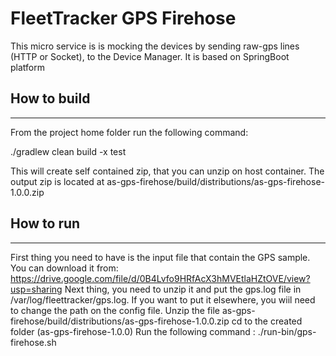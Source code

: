 # FleetTracker GPS Firehose

This micro service is is mocking the devices by sending raw-gps lines (HTTP or Socket), to the Device Manager.
It is based on SpringBoot platform

## How to build
_______________
From the project home folder run the following command:

./gradlew clean build -x test

This will create self contained zip, that you can unzip on host container. The output zip is located at
as-gps-firehose/build/distributions/as-gps-firehose-1.0.0.zip

## How to run
-----------
First thing you need to have is the input file that contain the GPS sample. You can download it from: https://drive.google.com/file/d/0B4Lvfo9HRfAcX3hMVEtlaHZtOVE/view?usp=sharing
Next thing, you need to unzip it and put the gps.log file in /var/log/fleettracker/gps.log. If you want to put it elsewhere, you wiil need to change the path on the config file.
Unzip the file as-gps-firehose/build/distributions/as-gps-firehose-1.0.0.zip 
cd to the created folder (as-gps-firehose-1.0.0)
Run the following command : 
./run-bin/gps-firehose.sh



 

